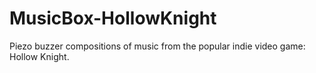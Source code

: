 # MusicBox-HollowKnight
Piezo buzzer compositions of music from the popular indie video game: Hollow Knight.
